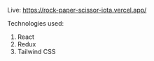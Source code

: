 Live: https://rock-paper-scissor-iota.vercel.app/

Technologies used:
1. React
2. Redux
3. Tailwind CSS
